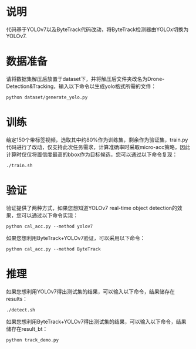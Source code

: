 # 说明
代码基于YOLOv7以及ByteTrack代码改动，将ByteTrack检测器由YOLOx切换为YOLOv7.
# 数据准备
请将数据集解压后放置于dataset下，并将解压后文件夹改名为Drone-Detection&Tracking，输入以下命令以生成yolo格式所需的文件：
``` shell
python dataset/generate_yolo.py
```
# 训练
给定150个带标签视频，选取其中约80%作为训练集，剩余作为验证集，train.py代码进行了改动，仅支持此次任务需求，计算准确率时采取micro-acc策略，因此计算时仅仅将置信度最高的bbox作为目标候选，您可以通过以下命令复现：
``` shell
./train.sh
```

# 验证
验证提供了两种方式，如果您想知道YOLOv7 real-time object detection的效果，您可以通过以下命令实现：
``` shell
python cal_acc.py --method yolov7
```
如果您想利用ByteTrack+YOLOv7验证，可以采用以下命令：
``` shell
python cal_acc.py --method ByteTrack
```

# 推理
如果您想利用YOLOv7得出测试集的结果，可以输入以下命令，结果储存在results：
``` shell
./detect.sh
```
如果您想利用ByteTrack+YOLOv7得出测试集的结果，可以输入以下命令，结果储存在result_bt：
``` shell
python track_demo.py
```